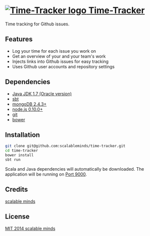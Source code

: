 # [![Time-Tracker logo](https://timer.scm.io/assets/images/stopwatch.png) Time-Tracker](https://timer.scm.io)
Time tracking for Github issues.

## Features
* Log your time for each issue you work on
* Get an overview of your and your team's work
* Injects links into Github issues for easy tracking
* Uses Github user accounts and repository settings


## Dependencies

* [Java JDK 1.7 (Oracle version)](http://www.oracle.com/technetwork/java/javase/downloads/index.html)
* [sbt](http://www.scala-sbt.org/)
* [mongoDB 2.4.3+](http://www.mongodb.org/downloads)
* [node.js 0.10.0+](http://nodejs.org/download/)
* [git](http://git-scm.com/downloads)
* [bower](http://bower.io/)

## Installation
```bash
git clone git@github.com:scalableminds/time-tracker.git
cd time-tracker
bower install
sbt run
```

Scala and Java dependencies will automatically be downloaded. The application will be running on [Port 9000](http://localhost:9000/).

## Credits
[scalable minds](http://scm.io/)

## License
[MIT 2014 scalable minds](https://github.com/scalableminds/time-tracker/blob/master/LICENSE)